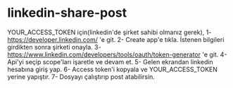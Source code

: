 # linkedin-share-post

YOUR_ACCESS_TOKEN için(linkedin'de şirket sahibi olmanız gerek),
1- https://developer.linkedin.com/ 'e git.
2- Create app'e tıkla. İstenen bilgileri girdikten sonra şirketi onayla.
3- https://www.linkedin.com/developers/tools/oauth/token-generator 'e git.
4- Api'yi seçip scope'ları işaretle ve devam et.
5- Gelen ekrandan linkedin hesabına giriş yap.
6- Access token'i kopyala ve YOUR_ACCESS_TOKEN yerine yapıştır.
7- Dosyayı çalıştırıp post atabilirsin.
